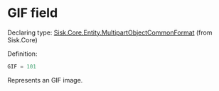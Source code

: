 <!--

Copyrights 2023 Sisk Framework - CypherPotato
Published under MIT license

!!! DO NOT EDIT THIS FILE !!!
This file was generated by a tool in the Sisk package. To edit the information in this documentation,
edit the XML documentation present in the Sisk source code.

-->


# GIF field

Declaring type: [Sisk.Core.Entity.MultipartObjectCommonFormat](/spec/Sisk.Core.Entity.MultipartObjectCommonFormat.md) (from Sisk.Core)


Definition:

```cs
GIF = 101
```

Represents an GIF image.

